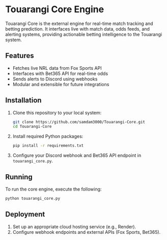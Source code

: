 # Touarangi Core Engine

Touarangi Core is the external engine for real-time match tracking and betting prediction. It interfaces live with match data, odds feeds, and alerting systems, providing actionable betting intelligence to the Touarangi system.

## Features
- Fetches live NRL data from Fox Sports API
- Interfaces with Bet365 API for real-time odds
- Sends alerts to Discord using webhooks
- Modular and extensible for future integrations

## Installation
1. Clone this repository to your local system:
   ```bash
   git clone https://github.com/samdam3000/Touarangi-Core.git
   cd Touarangi-Core
   ```

2. Install required Python packages:
   ```bash
   pip install -r requirements.txt
   ```

3. Configure your Discord webhook and Bet365 API endpoint in `touarangi_core.py`.

## Running
To run the core engine, execute the following:
```bash
python touarangi_core.py
```

## Deployment
1. Set up an appropriate cloud hosting service (e.g., Render).
2. Configure webhook endpoints and external APIs (Fox Sports, Bet365).
